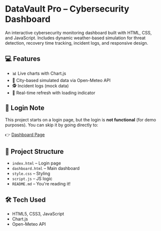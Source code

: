 # DataVault Pro – Cybersecurity Dashboard

An interactive cybersecurity monitoring dashboard built with HTML, CSS, and JavaScript. Includes dynamic weather-based simulation for threat detection, recovery time tracking, incident logs, and responsive design.

## 💻 Features
- 📊 Live charts with Chart.js
- 📍 City-based simulated data via Open-Meteo API
- 🕵️ Incident logs (mock data)
- 🔄 Real-time refresh with loading indicator

## 🚪 Login Note
This project starts on a login page, but the login is **not functional** (for demo purposes). You can skip it by going directly to:

👉 [Dashboard Page](https://triumph101-dev.github.io/DataVault-Pro-Dashboard/dashboard.html)

## 📂 Project Structure
- `index.html` – Login page
- `dashboard.html` – Main dashboard
- `style.css` – Styling
- `script.js` – JS logic
- `README.md` – You're reading it!


## 🛠 Tech Used
- HTML5, CSS3, JavaScript
- Chart.js
- Open-Meteo API

